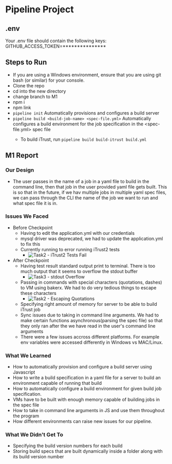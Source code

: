 # Pipeline Project

## .env
Your .env file should contain the following keys:
GITHUB_ACCESS_TOKEN=***************

## Steps to Run
* If you are using a Windows environment, ensure that you are using git bash (or similar) for your console.
* Clone the repo
* cd into the new directory
* change branch to M1
* npm i
* npm link
* `pipeline init`  Automatically provisions and configures a build server
* `pipeline build <build-job-name> <spec-file.yml>`    Automatically configures a build environment for the <build-job-name> job specification in the <spec-file.yml> spec file
  * To build iTrust, run `pipeline build build-itrust build.yml`

## M1 Report
 
### Our Design
 * The user passes in the name of a job in a yaml file to build in the command line, then that job in the user provided yaml file gets built. This is so that in the future, if we hav multiple jobs in multiple yaml spec files, we can pass through the CLI the name of the job we want to run and what spec file it is in.

### Issues We Faced
 * Before Checkpoint
   * Having to edit the application.yml with our credentials
   * mysql driver was deprecated, we had to update the application.yml to fix this
   * Currently running to error running iTrust2 tests
     * ![Task2 - iTrust2 Tests Fail](https://github.ncsu.edu/CSC-DevOps-S22/DEVOPS-37/blob/main/images/Task2_iTrust2_Tests_Fail.png)
 * After Checkpoint
   * Having test result standard output print to terminal. There is too much output that it seems to overflow the stdout buffer
     * ![Task3 - stdout Overflow](https://github.ncsu.edu/CSC-DevOps-S22/DEVOPS-37/blob/main/images/Task3_stdout_overflow.png)
   * Passing in commands with special characters (quotations, dashes) to VM using bakerx. We had to do very tedious things to escape these characters
     * ![Task2 - Escaping Quotations](https://github.ncsu.edu/CSC-DevOps-S22/DEVOPS-37/blob/main/images/Task2_Escape_Characters.png)
   * Specifying right amount of memory for server to be able to build iTrust job
   * Sync issues due to taking in command line arguments. We had to make certain functions asynchronous(parsing the spec file) so that they only ran after the we have read in the user's command line arguments
   * There were a few issues accross different platforms. For example env variables were accessed differently in Windows vs MAC/Linux.

### What We Learned
 * How to automatically provision and configure a build server using Javascript
 * How to write a build specification in a yaml file for a server to build an environment capable of running that build
 * How to automatically configure a build environment for given build job specification.
 * VMs have to be built with enough memory capable of building jobs in the spec file
 * How to take in command line arguments in JS and use them throughout the program
 * How different environments can raise new issues for our pipeline.

### What We Didn't Get To
 * Specifying the build version numbers for each build
 * Storing build specs that are built dynamically inside a folder along with its build version number
